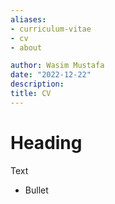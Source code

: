 ```yaml
---
aliases:
- curriculum-vitae
- cv
- about

author: Wasim Mustafa
date: "2022-12-22"
description:
title: CV
---
```


# Heading

Text 

* Bullet
